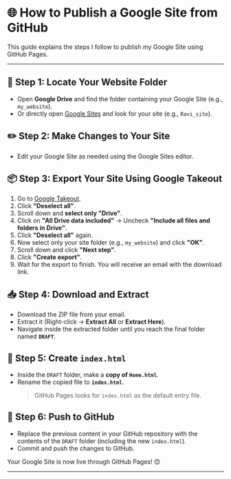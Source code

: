 # 🌐 How to Publish a Google Site from GitHub

This guide explains the steps I follow to publish my Google Site using GitHub Pages.

---

## 📁 Step 1: Locate Your Website Folder

- Open **Google Drive** and find the folder containing your Google Site (e.g., `my_website`).
- Or directly open [Google Sites](https://sites.google.com) and look for your site (e.g., `Ravi_site`).

## ✏️ Step 2: Make Changes to Your Site

- Edit your Google Site as needed using the Google Sites editor.

## 📦 Step 3: Export Your Site Using Google Takeout

1. Go to [Google Takeout](https://takeout.google.com/).
2. Click **"Deselect all"**.
3. Scroll down and **select only "Drive"**.
4. Click on **"All Drive data included"** → Uncheck **"Include all files and folders in Drive"**.
5. Click **"Deselect all"** again.
6. Now select only your site folder (e.g., `my_website`) and click **"OK"**.
7. Scroll down and click **"Next step"**.
8. Click **"Create export"**.
9. Wait for the export to finish. You will receive an email with the download link.

## 📥 Step 4: Download and Extract

- Download the ZIP file from your email.
- Extract it (Right-click → **Extract All** or **Extract Here**).
- Navigate inside the extracted folder until you reach the final folder named **`DRAFT`**.

## 📝 Step 5: Create `index.html`

- Inside the `DRAFT` folder, make a **copy of `Home.html`**.
- Rename the copied file to **`index.html`**.  
  > GitHub Pages looks for `index.html` as the default entry file.

## 🚀 Step 6: Push to GitHub

- Replace the previous content in your GitHub repository with the contents of the `DRAFT` folder (including the new `index.html`).
- Commit and push the changes to GitHub.

Your Google Site is now live through GitHub Pages! 😊

---

